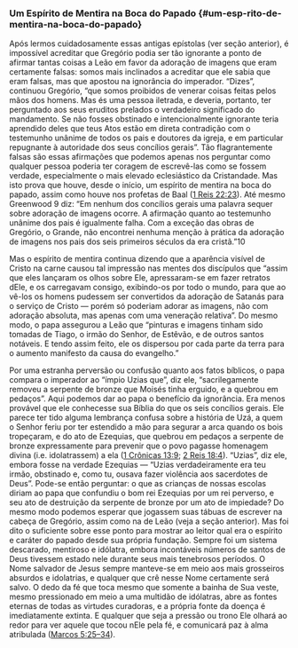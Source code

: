### Um Espírito de Mentira na Boca do Papado {#um-esp-rito-de-mentira-na-boca-do-papado}

Após lermos cuidadosamente essas antigas epístolas (ver seção anterior), é impossível acreditar que Gregório podia ser tão ignorante a ponto de afirmar tantas coisas a Leão em favor da adoração de imagens que eram certamente falsas: somos mais inclinados a acreditar que ele sabia que eram falsas, mas que apostou na ignorância do imperador. “Dizes”, continuou Gregório, “que somos proibidos de venerar coisas feitas pelos mãos dos homens. Mas és uma pessoa iletrada, e deveria, portanto, ter perguntado aos seus eruditos prelados o verdadeiro significado do mandamento. Se não fosses obstinado e intencionalmente ignorante teria aprendido deles que teus Atos estão em direta contradição com o testemunho unânime de todos os pais e doutores da igreja, e em particular repugnante à autoridade dos seus concílios gerais”. Tão flagrantemente falsas são essas afirmações que podemos apenas nos perguntar como qualquer pessoa poderia ter coragem de escrevê-las como se fossem verdade, especialmente o mais elevado eclesiástico da Cristandade. Mas isto prova que houve, desde o início, um espírito de mentira na boca do papado, assim como houve nos profetas de Baal ([1 Reis 22:23](http://bibliaonline.com.br/acf/1rs/22/23)). Até mesmo Greenwood 9 diz: “Em nenhum dos concílios gerais uma palavra sequer sobre adoração de imagens ocorre. A afirmação quanto ao testemunho unânime dos pais é igualmente falha. Com a exceção das obras de Gregório, o Grande, não encontrei nenhuma menção à prática da adoração de imagens nos pais dos seis primeiros séculos da era cristã.”10

Mas o espírito de mentira continua dizendo que a aparência visível de Cristo na carne causou tal impressão nas mentes dos discípulos que “assim que eles lançaram os olhos sobre Ele, apressaram-se em fazer retratos dEle, e os carregavam consigo, exibindo-os por todo o mundo, para que ao vê-los os homens pudessem ser convertidos da adoração de Satanás para o serviço de Cristo — porém só poderiam adorar as imagens, não com adoração absoluta, mas apenas com uma veneração relativa”. Do mesmo modo, o papa assegurou a Leão que “pinturas e imagens tinham sido tomadas de Tiago, o irmão do Senhor, de Estêvão, e de outros santos notáveis. E tendo assim feito, ele os dispersou por cada parte da terra para o aumento manifesto da causa do evangelho.”

Por uma estranha perversão ou confusão quanto aos fatos bíblicos, o papa compara o imperador ao “ímpio Uzias que”, diz ele, “sacrilegamente removeu a serpente de bronze que Moisés tinha erguido, e a quebrou em pedaços”. Aqui podemos dar ao papa o benefício da ignorância. Era menos provável que ele conhecesse sua Bíblia do que os seis concílios gerais. Ele parece ter tido alguma lembrança confusa sobre a história de Uzá, a quem o Senhor feriu por ter estendido a mão para segurar a arca quando os bois tropeçaram, e do ato de Ezequias, que quebrou em pedaços a serpente de bronze expressamente para prevenir que o povo pagasse homenagem divina (i.e. idolatrassem) a ela ([1 Crônicas 13:9](http://bibliaonline.com.br/acf/1cr/13/9); [2 Reis 18:4](http://bibliaonline.com.br/acf/2rs/18/4)). “Uzias”, diz ele, embora fosse na verdade Ezequias — “Uzias verdadeiramente era teu irmão, obstinado e, como tu, ousava fazer violência aos sacerdotes de Deus”. Pode-se então perguntar: o que as crianças de nossas escolas diriam ao papa que confundiu o bom rei Ezequias por um rei perverso, e seu ato de destruição da serpente de bronze por um ato de impiedade? Do mesmo modo podemos esperar que jogassem suas tábuas de escrever na cabeça de Gregório, assim como na de Leão (veja a seção anterior). Mas foi dito o suficiente sobre esse ponto para mostrar ao leitor qual era o espírito e caráter do papado desde sua própria fundação. Sempre foi um sistema descarado, mentiroso e idólatra, embora incontáveis números de santos de Deus tivessem estado nele durante seus mais tenebrosos períodos. O Nome salvador de Jesus sempre manteve-se em meio aos mais grosseiros absurdos e idolatrias, e qualquer que crê nesse Nome certamente será salvo. O dedo da fé que toca mesmo que somente a bainha de Sua veste, mesmo pressionado em meio a uma multidão de idólatras, abre as fontes eternas de todas as virtudes curadoras, e a própria fonte da doença é imediatamente extinta. E qualquer que seja a pressão ou trono Ele olhará ao redor para ver aquele que tocou nEle pela fé, e comunicará paz à alma atribulada ([Marcos 5:25–34](http://bibliaonline.com.br/acf/mc/5/25-34)).